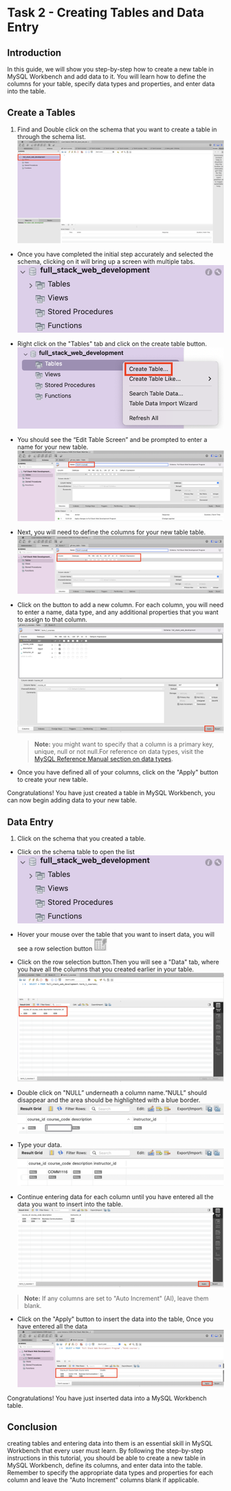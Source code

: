 # Task 2 - Creating Tables and Data Entry

## **Introduction**

In this guide, we will show you step-by-step how to create a new table in MySQL Workbench and add data to it. You will learn how to define the columns for your table, specify data types and properties, and enter data into the table.

## Create a Tables

1. Find and Double click on the schema that you want to create a table in through the schema list.  
   ![image](/images/SelectSchema.png)

- Once you have completed the initial step accurately and selected the schema, clicking on it will bring up a screen with multiple tabs.  
  ![image](/images/TableTab.png)

- Right click on the "Tables" tab and click on the create table button.  
  ![image](/images/SelectCreateTable.png)

- You should see the “Edit Table Screen” and be prompted to enter a name for your new table.  
  ![image](/images/SelectTableName.png)

- Next, you will need to define the columns for your new table
  table.  
  ![image](/images/TableColumn.png)

- Click on the <click to edit> button to add a new column. For each column, you will need to enter a name, data type, and any additional properties that you want to assign to that column.  
  ![image](/images/Constraint.png)

  > **Note:**
  > you might want to specify that a column is a primary key, unique, null or not null.For reference on data types, visit the [MySQL Reference Manual section on data types][data types].

- Once you have defined all of your columns, click on the "Apply" button to create your new table.

Congratulations! You have just created a table in MySQL Workbench, you can now begin adding data to your new table.

## Data Entry

1. Click on the schema that you created a table.

- Click on the schema table to open the list  
  ![image](/images/TableTab.png)

- Hover your mouse over the table that you want to insert data, you will see a row selection button <img src="/images/RowSelectionbtn.png" alt= “” width="30px" height="30px">

- Click on the row selection button.Then you will see a "Data" tab, where you have all the columns that you created earlier in your table.  
  ![image](/images/DataTab.png)

- Double click on "NULL” underneath a column name.“NULL” should disappear and the area should be highlighted with a blue border.  
  ![image](/images/CourseCode.png)

- Type your data.  
  ![image](/images/TypeDataIn.png)

- Continue entering data for each column until you have entered all the data you want to insert into the table.  
  ![image](/images/completedcolumn.png)

> **Note:**
> If any columns are set to "Auto Increment" (AI), leave them blank.

- Click on the "Apply" button to insert the data into the table, Once you have entered all the data  
  ![image](/images/InsertedData.png)

Congratulations! You have just inserted data into a MySQL Workbench table.

[data types]: https://dev.mysql.com/doc/refman/8.0/en/data-types.html

## Conclusion

creating tables and entering data into them is an essential skill in MySQL Workbench that every user must learn. By following the step-by-step instructions in this tutorial, you should be able to create a new table in MySQL Workbench, define its columns, and enter data into the table.
Remember to specify the appropriate data types and properties for each column and leave the "Auto Increment" columns blank if applicable.
